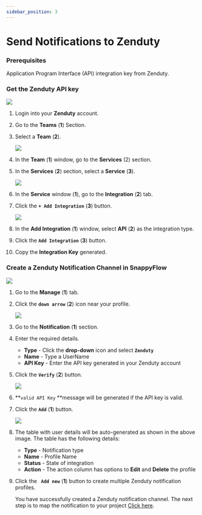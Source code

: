 ```yaml
---
sidebar_position: 3 
---
```

# Send Notifications to Zenduty
### Prerequisites

Application Program Interface (API) integration key from Zenduty.

### Get the Zenduty API key

<img src="/img/Notifications/Images/image_4.PNG" /><br /> 

1. Login into your **Zenduty** account.

2. Go to the **Teams** (**1**) Section.

3. Select a **Team** (**2**).

   <img src="/img/Notifications/Images/image_5.PNG" /><br /> 

4. In the **Team** (**1**) window, go to the **Services** (2) section.

5. In the **Services** (**2**) section, select a **Service** (**3**).

   <img src="/img/Notifications/Images/image_6.PNG" /><br />

6. In the **Service** window (**1**), go to the **Integration** (**2**) tab.

7. Click the  **`+ Add Integration`** (**3**) button.

   <img src="/img/Notifications/Images/image_7.PNG" /><br />

8. In the **Add Integration** (**1**) window, select **API** (**2**) as the integration type.

9. Click the **`Add Integration`** (**3**) button.

10. Copy the **Integration Key** generated.
### Create a Zenduty Notification Channel in SnappyFlow

<img src="/img/Notifications/Images/image_1.PNG" /><br />

1. Go to the **Manage** (**1**) tab.

2. Click the **`down arrow`**  (**2**) icon near your profile.

   <img src="/img/Notifications/Images/image_8.PNG" /><br />

3. Go to the **Notification**  (**1**) section.

4. Enter the required details.
   - **Type** - Click the **drop-down** icon and select **`Zenduty`**
   - **Name** - Type a UserName
   - **API Key** - Enter the API key generated in your Zenduty account

5. Click the **`Verify`** (**2**) button.

   <img src="/img/Notifications/Images/image_9.PNG" /><br />

6.   **`valid API Key` **message will be generated if the API key is valid.

7. Click the **`Add`** (**1**) button.

   <img src="/img/Notifications/Images/image_10.PNG" /><br /> 

8. The table with user details will be auto-generated as shown in the above image. The table has the following details:

   - **Type** - Notification type
   - **Name** - Profile Name
   - **Status** - State of integration
   - **Action** - The action column has options to **Edit** and **Delete** the profile

9. Click the **` Add new`**  (**1**) button to create multiple Zenduty notification profiles.

   You have successfully created a Zenduty notification channel. The next step is to map the notification to your project [Click here](/docs/Alerts_notifications/Notifications/Map_Notification_Alerts/map_projects_to_channels).

